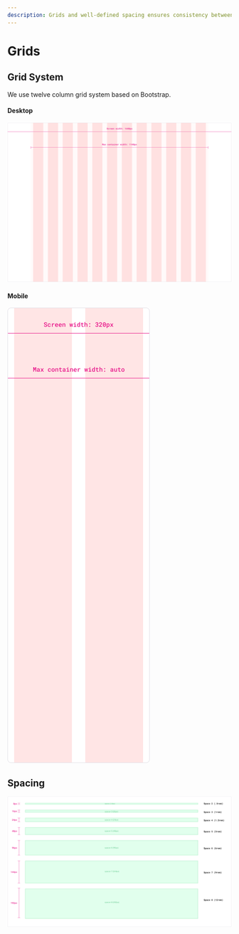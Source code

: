 ```yaml
---
description: Grids and well-defined spacing ensures consistency between screens.
---
```


# Grids

## Grid System

We use twelve column grid system based on Bootstrap.

#### Desktop

![](../.gitbook/assets/grid_desktop.png)

#### Mobile

![](../.gitbook/assets/grid_mobile.png)

## Spacing

![](../.gitbook/assets/spacing.png)

